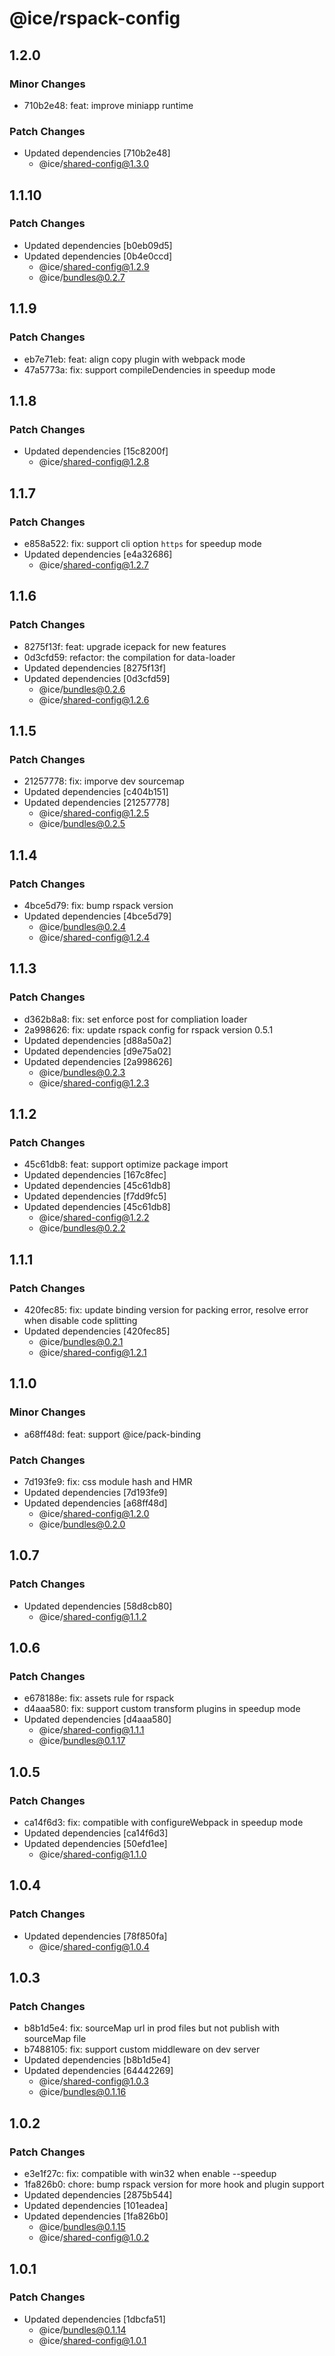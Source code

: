 # @ice/rspack-config

## 1.2.0

### Minor Changes

- 710b2e48: feat: improve miniapp runtime

### Patch Changes

- Updated dependencies [710b2e48]
  - @ice/shared-config@1.3.0

## 1.1.10

### Patch Changes

- Updated dependencies [b0eb09d5]
- Updated dependencies [0b4e0ccd]
  - @ice/shared-config@1.2.9
  - @ice/bundles@0.2.7

## 1.1.9

### Patch Changes

- eb7e71eb: feat: align copy plugin with webpack mode
- 47a5773a: fix: support compileDendencies in speedup mode

## 1.1.8

### Patch Changes

- Updated dependencies [15c8200f]
  - @ice/shared-config@1.2.8

## 1.1.7

### Patch Changes

- e858a522: fix: support cli option `https` for speedup mode
- Updated dependencies [e4a32686]
  - @ice/shared-config@1.2.7

## 1.1.6

### Patch Changes

- 8275f13f: feat: upgrade icepack for new features
- 0d3cfd59: refactor: the compilation for data-loader
- Updated dependencies [8275f13f]
- Updated dependencies [0d3cfd59]
  - @ice/bundles@0.2.6
  - @ice/shared-config@1.2.6

## 1.1.5

### Patch Changes

- 21257778: fix: imporve dev sourcemap
- Updated dependencies [c404b151]
- Updated dependencies [21257778]
  - @ice/shared-config@1.2.5
  - @ice/bundles@0.2.5

## 1.1.4

### Patch Changes

- 4bce5d79: fix: bump rspack version
- Updated dependencies [4bce5d79]
  - @ice/bundles@0.2.4
  - @ice/shared-config@1.2.4

## 1.1.3

### Patch Changes

- d362b8a8: fix: set enforce post for compliation loader
- 2a998626: fix: update rspack config for rspack version 0.5.1
- Updated dependencies [d88a50a2]
- Updated dependencies [d9e75a02]
- Updated dependencies [2a998626]
  - @ice/bundles@0.2.3
  - @ice/shared-config@1.2.3

## 1.1.2

### Patch Changes

- 45c61db8: feat: support optimize package import
- Updated dependencies [167c8fec]
- Updated dependencies [45c61db8]
- Updated dependencies [f7dd9fc5]
- Updated dependencies [45c61db8]
  - @ice/shared-config@1.2.2
  - @ice/bundles@0.2.2

## 1.1.1

### Patch Changes

- 420fec85: fix: update binding version for packing error, resolve error when disable code splitting
- Updated dependencies [420fec85]
  - @ice/bundles@0.2.1
  - @ice/shared-config@1.2.1

## 1.1.0

### Minor Changes

- a68ff48d: feat: support @ice/pack-binding

### Patch Changes

- 7d193fe9: fix: css module hash and HMR
- Updated dependencies [7d193fe9]
- Updated dependencies [a68ff48d]
  - @ice/shared-config@1.2.0
  - @ice/bundles@0.2.0

## 1.0.7

### Patch Changes

- Updated dependencies [58d8cb80]
  - @ice/shared-config@1.1.2

## 1.0.6

### Patch Changes

- e678188e: fix: assets rule for rspack
- d4aaa580: fix: support custom transform plugins in speedup mode
- Updated dependencies [d4aaa580]
  - @ice/shared-config@1.1.1
  - @ice/bundles@0.1.17

## 1.0.5

### Patch Changes

- ca14f6d3: fix: compatible with configureWebpack in speedup mode
- Updated dependencies [ca14f6d3]
- Updated dependencies [50efd1ee]
  - @ice/shared-config@1.1.0

## 1.0.4

### Patch Changes

- Updated dependencies [78f850fa]
  - @ice/shared-config@1.0.4

## 1.0.3

### Patch Changes

- b8b1d5e4: fix: sourceMap url in prod files but not publish with sourceMap file
- b7488105: fix: support custom middleware on dev server
- Updated dependencies [b8b1d5e4]
- Updated dependencies [64442269]
  - @ice/shared-config@1.0.3
  - @ice/bundles@0.1.16

## 1.0.2

### Patch Changes

- e3e1f27c: fix: compatible with win32 when enable --speedup
- 1fa826b0: chore: bump rspack version for more hook and plugin support
- Updated dependencies [2875b544]
- Updated dependencies [101eadea]
- Updated dependencies [1fa826b0]
  - @ice/bundles@0.1.15
  - @ice/shared-config@1.0.2

## 1.0.1

### Patch Changes

- Updated dependencies [1dbcfa51]
  - @ice/bundles@0.1.14
  - @ice/shared-config@1.0.1
